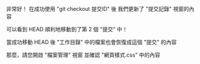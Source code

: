 非常好！
在成功使用 "git checkout 提交ID" 後
我們更新了 "提交記錄" 視窗的內容

可以看到
HEAD 順利地移動到了第 2 個 "提交" 中！

當成功移動 HEAD 後
"工作目錄" 中的檔案也會恢復成這個 "提交" 的內容

那麼，請您開啟 "檔案管理" 視窗
並確認 "網頁樣式.css" 中的內容